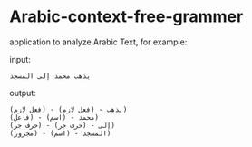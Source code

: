 # Arabic-context-free-grammer
 
application to analyze Arabic Text, for example:

input:

`يذهب محمد إلى المسجد`

output:

```
يذهب - (فعل لازم) - (فعل لازم))
محمد - (اسم) - (فاعل))
إلى - (حرف جر) - (حرف جر))
المسجد - (اسم) - (مجرور))

```
